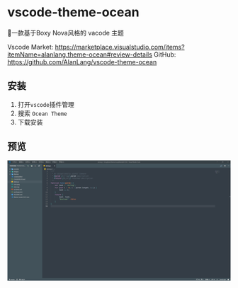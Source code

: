 # vscode-theme-ocean
🎨一款基于Boxy Nova风格的 vacode 主题

Vscode Market: https://marketplace.visualstudio.com/items?itemName=alanlang.theme-ocean#review-details
GitHub: https://github.com/AlanLang/vscode-theme-ocean
## 安装
1. 打开`vscode`插件管理
2. 搜索 `Ocean Theme`
3. 下载安装
## 预览
![](images/ocean-preview.png)
